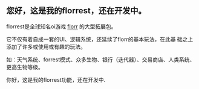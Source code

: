 ## 您好，这是我的florrest，还在开发中。

florrest是全球知名oi游戏 [florr](https://florr.io) 的大型拓展包。

它不仅有着自成一套的UI、逻辑系统，还延续了florr的基本玩法，在此基
础之上添加了许多或使用或有趣的玩法。

如：天气系统、forrest模式、众多生物、银行（迭代器）、交易商店、人类系统、更高生物等级。

你好，这是我的florrest功能，还在开发中.
